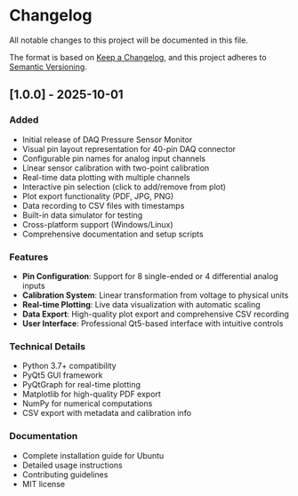# Changelog

All notable changes to this project will be documented in this file.

The format is based on [Keep a Changelog](https://keepachangelog.com/en/1.0.0/),
and this project adheres to [Semantic Versioning](https://semver.org/spec/v2.0.0.html).

## [1.0.0] - 2025-10-01

### Added
- Initial release of DAQ Pressure Sensor Monitor
- Visual pin layout representation for 40-pin DAQ connector
- Configurable pin names for analog input channels
- Linear sensor calibration with two-point calibration
- Real-time data plotting with multiple channels
- Interactive pin selection (click to add/remove from plot)
- Plot export functionality (PDF, JPG, PNG)
- Data recording to CSV files with timestamps
- Built-in data simulator for testing
- Cross-platform support (Windows/Linux)
- Comprehensive documentation and setup scripts

### Features
- **Pin Configuration**: Support for 8 single-ended or 4 differential analog inputs
- **Calibration System**: Linear transformation from voltage to physical units
- **Real-time Plotting**: Live data visualization with automatic scaling
- **Data Export**: High-quality plot export and comprehensive CSV recording
- **User Interface**: Professional Qt5-based interface with intuitive controls

### Technical Details
- Python 3.7+ compatibility
- PyQt5 GUI framework
- PyQtGraph for real-time plotting
- Matplotlib for high-quality PDF export
- NumPy for numerical computations
- CSV export with metadata and calibration info

### Documentation
- Complete installation guide for Ubuntu
- Detailed usage instructions
- Contributing guidelines
- MIT license